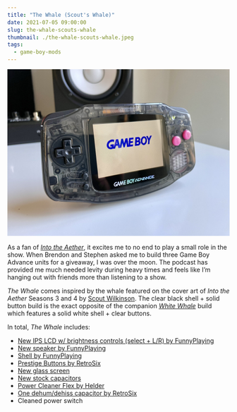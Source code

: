 ```yaml
---
title: "The Whale (Scout's Whale)"
date: 2021-07-05 09:00:00
slug: the-whale-scouts-whale
thumbnail: ./the-whale-scouts-whale.jpeg
tags:
  - game-boy-mods
---
```


![The Whale (Scout's Whale)](the-whale-scouts-whale.jpeg)

As a fan of [_Into the Aether_](https://intothecast.online), it excites me to no end to play a small role in the show. When Brendon and Stephen asked me to build three Game Boy Advance units for a giveaway, I was over the moon. The podcast has provided me much needed levity during heavy times and feels like I’m hanging out with friends more than listening to a show.

_The Whale_ comes inspired by the whale featured on the cover art of _Into the Aether_ Seasons 3 and 4 by [Scout Wilkinson](https://scoutwilkinson.myportfolio.com). The clear black shell + solid button build is the exact opposite of the companion [_White Whale_](/gameboys/the-white-whale) build which features a solid white shell + clear buttons.

In total, _The Whale_ includes:

- [New IPS LCD w/ brightness controls (select + L/R) by FunnyPlaying](https://funnyplaying.com/collections/product/products/gba)
- [New speaker by FunnyPlaying](https://funnyplaying.com/collections/product/products/clear-gba-speaker)
- [Shell by FunnyPlaying](https://funnyplaying.com/collections/product/products/mirror-clear-coustom-shell-for-gba)
- [Prestige Buttons by RetroSix](https://handheldlegend.com/products/game-boy-advance-prestige-buttons-1)
- [New glass screen](https://funnyplaying.com/collections/product/products/centering-lens-for-ips-lcd-gameboy-advance)
- [New stock capacitors](https://console5.com/store/game-boy-advance-smd-cap-kit-gba.html)
- [Power Cleaner Flex by Helder](https://heldergametech.com/shop/gba/gba-power-cleaner-flex-pcb/)
- [One dehum/dehiss capacitor by RetroSix](https://retrosix.co.uk/Dehum-Dehiss-Kit-Game-Boy-Advance-p217244008)
- Cleaned power switch

